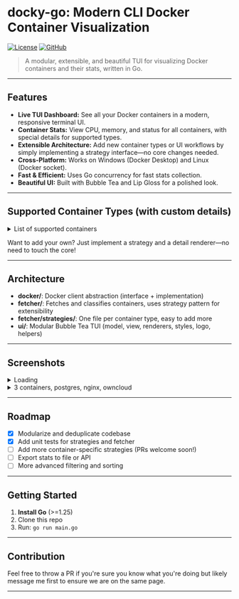 
# docky-go: Modern CLI Docker Container Visualization

[![License][license-shield]][license-url] [![GitHub][github-shield]][github-url]

> A modular, extensible, and beautiful TUI for visualizing Docker containers and their stats, written in Go.

---

## Features

- **Live TUI Dashboard:** See all your Docker containers in a modern, responsive terminal UI.
- **Container Stats:** View CPU, memory, and status for all containers, with special details for supported types.
- **Extensible Architecture:** Add new container types or UI workflows by simply implementing a strategy interface—no core changes needed.
- **Cross-Platform:** Works on Windows (Docker Desktop) and Linux (Docker socket).
- **Fast & Efficient:** Uses Go concurrency for fast stats collection.
- **Beautiful UI:** Built with Bubble Tea and Lip Gloss for a polished look.

---

## Supported Container Types (with custom details)

<details>
  <summary>List of supported containers</summary>
  - PostgreSQL<br />
  - Minecraft<br />
  - Portainer<br />
  - Traefik<br />
  - Immich<br />
  - OwnCloud<br />
  - Nginx<br />
  - Redis<br />
  - MySQL<br />
  - MongoDB<br />
  - Grafana<br />
  - Prometheus<br />
  - Nextcloud<br />
  - Minio<br />
  - MariaDB<br />
  - RabbitMQ<br />
  - Elasticsearch<br />
  - Kibana<br />
  - Jenkins<br />
  - WordPress<br />
  - Vaultwarden<br />
  - Mosquitto<br />
  - Plex<br />
  - Jellyfin<br />
  - Home Assistant<br />
  - Sonarr<br />
  - Radarr
</details>

Want to add your own? Just implement a strategy and a detail renderer—no need to touch the core!

---

## Architecture

- **docker/**: Docker client abstraction (interface + implementation)
- **fetcher/**: Fetches and classifies containers, uses strategy pattern for extensibility
- **fetcher/strategies/**: One file per container type, easy to add more
- **ui/**: Modular Bubble Tea TUI (model, view, renderers, styles, logo, helpers)

---

## Screenshots

<details>
  <summary>Loading</summary>
  <img width="1112" height="629" alt="image" src="https://github.com/user-attachments/assets/36a951c1-964d-44f5-bd38-14e78f3c26b8" />

</details>

<details>
  <summary>3 containers, postgres, nginx, owncloud</summary>
  <img width="1112" height="623" alt="image" src="https://github.com/user-attachments/assets/7c48e732-b332-403a-8b32-9676cde9981a" />

</details>

---

## Roadmap

- [x] Modularize and deduplicate codebase
- [x] Add unit tests for strategies and fetcher
- [ ] Add more container-specific strategies (PRs welcome soon!)
- [ ] Export stats to file or API
- [ ] More advanced filtering and sorting

---

## Getting Started

1. **Install Go** (>=1.25)
2. Clone this repo
3. Run: `go run main.go`

---

## Contribution

Feel free to throw a PR if you're sure you know what you're doing but likely message me first to ensure we are on the same page.

---

[paypal-shield]: https://img.shields.io/static/v1?label=PayPal&message=Donate&style=flat-square&logo=paypal&color=blue
[paypal-url]: https://www.paypal.com/donate/?hosted_button_id=MTY5DP7G8G6T4

[coffee-shield]: https://img.shields.io/static/v1?label=BuyMeCoffee&message=Donate&style=flat-square&logo=buy-me-a-coffee&color=orange
[coffee-url]: https://www.buymeacoffee.com/wosiu6

[license-shield]: https://img.shields.io/badge/license-Apache%20License%202.0-purple
[license-url]: https://opensource.org/license/apache-2-0

[github-shield]: https://img.shields.io/static/v1?label=&message=GitHub&style=flat-square&logo=github&color=grey

[paypal-shield]: https://img.shields.io/static/v1?label=PayPal&message=Donate&style=flat-square&logo=paypal&color=blue
[paypal-url]: https://www.paypal.com/donate/?hosted_button_id=MTY5DP7G8G6T4

[coffee-shield]: https://img.shields.io/static/v1?label=BuyMeCoffee&message=Donate&style=flat-square&logo=buy-me-a-coffee&color=orange
[coffee-url]: https://www.buymeacoffee.com/wosiu6

[license-shield]: https://img.shields.io/badge/license-Apache%20License%202.0-purple
[license-url]: https://opensource.org/license/apache-2-0

[github-shield]: https://img.shields.io/static/v1?label=&message=GitHub&style=flat-square&logo=github&color=grey
[github-url]: https://github.com/Wosiu6/docky-go
